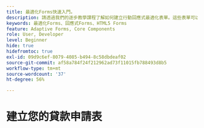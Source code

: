 ```yaml
---
title: 最適化Forms快速入門。
description: 請透過我們的逐步教學課程了解如何建立行動回應式最適化表單。這些表單可以在裝置之間無縫調適，確保流暢的體驗。
keywords: 最適化Forms、回應式Forms、HTML5 Forms
feature: Adaptive Forms, Core Components
role: User, Developer
level: Beginner
hide: true
hidefromtoc: true
exl-id: 09d9c6ef-8079-4085-b494-8c58dbdeaf02
source-git-commit: af58a784f24f212962ad73f11015fb788493d8b5
workflow-type: tm+mt
source-wordcount: '37'
ht-degree: 56%

---
```


# 建立您的貸款申請表
